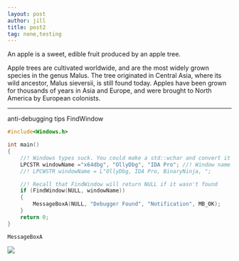 ```yaml
---
layout: post
author: jill
title: post2
tag: none,testing
---
```

An apple is a sweet, edible fruit produced by an apple tree.

Apple trees are cultivated worldwide, and are the most widely grown species in
the genus Malus. The tree originated in Central Asia, where its wild ancestor,
Malus sieversii, is still found today. Apples have been grown for thousands of
years in Asia and Europe, and were brought to North America by European
colonists.

---
anti-debugging tips FindWindow
```c
#include<Windows.h>

int main()
{
	//! Windows types suck. You could make a std::wchar and convert it with .c_str()
	LPCSTR windowName ="x64dbg", "OllyDbg", "IDA Pro"; //! Window name of the debugger you are checking for
	//! LPCWSTR windowName = L"OllyDbg, IDA Pro, BinaryNinja, ";

	//! Recall that FindWindow will return NULL if it wasn't found
	if (FindWindow(NULL, windowName))
	{
		MessageBoxA(NULL, "Debugger Found", "Notification", MB_OK);
	}
	return 0;
}
```
`MessageBoxA` 

![](https://github.com/iansecretario/iansecretario.github.io/blob/main/_posts/attachments/img/20220517142008.png)
